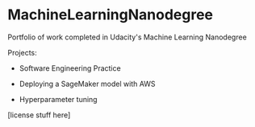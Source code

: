 # MachineLearningNanodegree
Portfolio of work completed in Udacity's Machine Learning Nanodegree

Projects:
- Software Engineering Practice

- Deploying a SageMaker model with AWS
- Hyperparameter tuning

[license stuff here]

